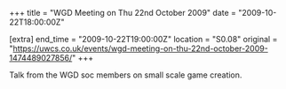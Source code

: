 +++
title = "WGD Meeting on Thu 22nd October 2009"
date = "2009-10-22T18:00:00Z"

[extra]
end_time = "2009-10-22T19:00:00Z"
location = "S0.08"
original = "https://uwcs.co.uk/events/wgd-meeting-on-thu-22nd-october-2009-1474489027856/"
+++

Talk from the WGD soc members on small scale game creation.

